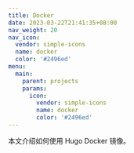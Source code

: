 ```yaml
---
title: Docker
date: 2023-03-22T21:41:35+08:00
nav_weight: 20
nav_icon:
  vendor: simple-icons
  name: docker
  color: '#2496ed'
menu:
  main:
    parent: projects
    params:
      icon:
        vendor: simple-icons
        name: docker
        color: '#2496ed'
---
```


本文介绍如何使用 Hugo Docker 镜像。
